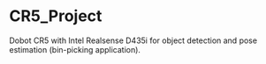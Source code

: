 # CR5_Project
Dobot CR5 with Intel Realsense D435i for object detection and pose estimation (bin-picking application).
